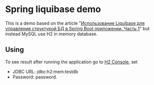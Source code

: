 # Spring liquibase demo
This is a demo based on the article 
"[Использование Liquibase для управления структурой БД в Spring Boot приложении. Часть 1](https://habr.com/ru/post/460377/)" 
but instead MySQL use H2 in memory database.

## Using
To see result after running the application go to [H2 Console](http://localhost:8080/h2-console), set
- JDBC URL: jdbc:h2:mem:testdb
- Password: password. 